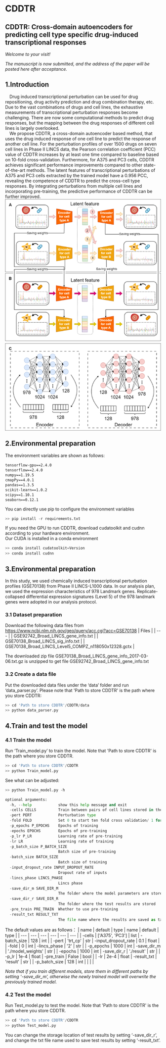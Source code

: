 # CDDTR
## CDDTR: Cross-domain autoencoders for predicting cell type specific drug-induced transcriptional responses

*Welcome to your visit!*

*The manuscript is now submitted, and the address of the paper will be posted here after acceptance.*


## 1.Introduction
&emsp;Drug induced transcriptional perturbation can be used for drug repositioning, drug activity prediction and drug combination therapy, etc. Due to the vast combinations of drugs and cell lines, the exhaustive measurements of transcriptional perturbation responses become challenging. There are now some computational methods to predict drug responses, but the mapping between the drug responses of different cell lines is largely overlooked.<br>
&emsp;We propose CDDTR, a cross-domain autoencoder based method, that uses the drug induced response of one cell line to predict the response of another cell line. For the perturbation profiles of over 1500 drugs on seven cell lines in Phase II LINCS data, the Pearson correlation coefficient (PCC) value of CDDTR increases by at least one time compared to baseline based on 10-fold cross-validation. Furthermore, for A375 and PC3 cells, CDDTR achieves significant performance improvements compared to other state-of-the-art methods. The latent features of transcriptional perturbations of A375 and PC3 cells extracted by the trained model have a 0.956 PCC, revealing the competence of CDDTR to predict the cross-cell type responses. By integrating perturbations from multiple cell lines and incorporating pre-training, the predictive performance of CDDTR can be further improved.<br>
<img src="Figure_1.png"  align = "middle"  width="600" />
## 2.Environmental preparation
The environment variables are shown as follows:

    tensorflow-gpu==2.4.0
	tensorflow==2.4.0
	numpy==1.19.5
	cmapPy==4.0.1
	pandas==1.3.5
	scikit-learn==1.0.2
	scipy==1.10.1
	seaborn==0.12.1
You can directly use pip to configure the environment variables<br>
```python 
>> pip install -r requirements.txt
```
If you need the GPU to run CDDTR, download cudatoolkit and cudnn according to your hardware environment.<br>
Our CUDA is installed in a conda environment
```python 
>> conda install cudatoolkit=Version
>> conda install cudnn
```
## 3.Environmental preparation
In this study, we used chemically induced transcriptional perturbation profiles (GSE70138) from Phase II LINCS-L1000 data. In our analysis plan, we used the expression characteristics of 978 Landmark genes. Replicate-collapsed differential expression signatures (Level 5) of the 978 landmark genes were adopted in our analysis protocol.
### 3.1 Dataset preparation
Download the following data files from https://www.ncbi.nlm.nih.gov/geo/query/acc.cgi?acc=GSE70138
| Files |
| --- |
| GSE92742_Broad_LINCS_gene_info.txt |
| GSE70138_Broad_LINCS_sig_info.txt |
| GSE70138_Broad_LINCS_Level5_COMPZ_n118050x12328.gctx |

The downloaded zip file GSE70138_Broad_LINCS_gene_info_2017-03-06.txt.gz is unzipped to get file GSE92742_Broad_LINCS_gene_info.txt
### 3.2 Create a data file
Put the downloaded data files under the ‘data’ folder and run ‘data_parser.py’. Please note that 'Path to store CDDTR' is the path where you store CDDTR:
```python  
>> cd 'Path to store CDDTR'/CDDTR/data
>> python data_parser.py
```
## 4.Train and test the model
### 4.1 Train the model
Run ‘Train_model.py’ to train the model. Note that 'Path to store CDDTR' is the path where you store CDDTR.
```python  
>> cd 'Path to store CDDTR'/CDDTR
>> python Train_model.py
```
See what can be adjusted:
```python  
>> python Train_model.py -h
```
```python 
optional arguments:
  -h, --help            show this help message and exit
  -cells CELLS          Train between pairs of cell lines stored in the list
  -pert PERT            Perturbation type
  -fold FOLD            Set 0 to start ten fold cross validation/ 1 for 70 percent for training/ 2 to start training all
  -p_epochs P_EPOCHS    Epochs of training
  -epochs EPOCHS        Epochs of pre-training
  -p_lr P_LR            Learning rate of pre-training
  -lr LR                Learning rate of training
  -p_batch_size P_BATCH_SIZE
                        Batch size of pre-training
  -batch_size BATCH_SIZE
                        Batch size of training
  -input_dropout_rate INPUT_DROPOUT_RATE
                        Dropout rate of inputs
  -lincs_phase LINCS_PHASE
                        Lincs phase
  -save_dir_m SAVE_DIR_M
                        The folder where the model parameters are stored
  -save_dir_r SAVE_DIR_R
                        The folder where the test results are stored
  -pre_train PRE_TRAIN  Whether to use pre-training
  -result_txt RESULT_TXT
                        The file name where the results are saved as txt, txt is saved in save_dir_r
```
The default values are as follows：
| name | default | type | name | default | type |
| --- | --- | --- | --- | --- | --- |
| -cells | ['A375', 'PC3'] | list | -batch_size | 128 | int |
| -pert | 'trt_cp' | str | -input_dropout_rate | 0.1 | float |
| -fold | 0 | int | -lincs_phase | '2' | str |
| -p_epochs | 1000 | int | -save_dir_m | './model_weights' | str |
| -epochs | 1000 | int | -save_dir_r | './result' | str |
| -p_lr | 1e-4 | float | -pre_train | False | bool |
| -lr | 2e-4 | float | -result_txt | 'result' | str |
| -p_batch_size | 128 | int |   |  |  |

*Note that if you train different models, store them in different paths by setting ‘-save_dir_m’, otherwise the newly trained model will overwrite the previously trained model.*
### 4.2 Test the model
Run Test_model.py to test the model. Note that 'Path to store CDDTR' is the path where you store CDDTR.
```python  
>> cd 'Path to store CDDTR'/CDDTR
>> python Test_model.py
```
You can change the storage location of test results by setting ‘-save_dir_r’, and change the txt file name used to save test results by setting ‘-result_txt’.
